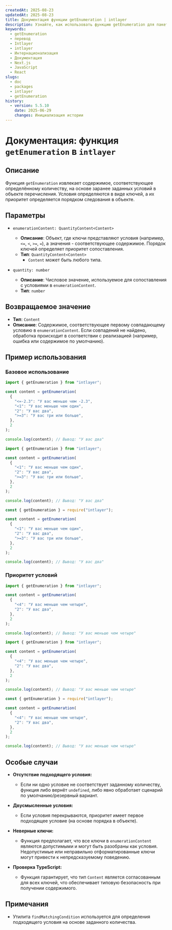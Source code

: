 ```yaml
---
createdAt: 2025-08-23
updatedAt: 2025-08-23
title: Документация функции getEnumeration | intlayer
description: Узнайте, как использовать функцию getEnumeration для пакета intlayer
keywords:
  - getEnumeration
  - перевод
  - Intlayer
  - intlayer
  - Интернационализация
  - Документация
  - Next.js
  - JavaScript
  - React
slugs:
  - doc
  - packages
  - intlayer
  - getEnumeration
history:
  - version: 5.5.10
    date: 2025-06-29
    changes: Инициализация истории
---
```


# Документация: функция `getEnumeration` в `intlayer`

## Описание

Функция `getEnumeration` извлекает содержимое, соответствующее определённому количеству, на основе заранее заданных условий в объекте перечисления. Условия определяются в виде ключей, а их приоритет определяется порядком следования в объекте.

## Параметры

- `enumerationContent: QuantityContent<Content>`
  - **Описание**: Объект, где ключи представляют условия (например, `<=`, `<`, `>=`, `=`), а значения - соответствующее содержимое. Порядок ключей определяет приоритет сопоставления.
  - **Тип**: `QuantityContent<Content>`
    - `Content` может быть любого типа.

- `quantity: number`
  - **Описание**: Числовое значение, используемое для сопоставления с условиями в `enumerationContent`.
  - **Тип**: `number`

## Возвращаемое значение

- **Тип**: `Content`
- **Описание**: Содержимое, соответствующее первому совпадающему условию в `enumerationContent`. Если совпадений не найдено, обработка происходит в соответствии с реализацией (например, ошибка или содержимое по умолчанию).

## Пример использования

### Базовое использование

```typescript codeFormat="typescript"
import { getEnumeration } from "intlayer";

const content = getEnumeration(
  {
    "<=-2.3": "У вас меньше чем -2.3",
    "<1": "У вас меньше чем один",
    "2": "У вас два",
    ">=3": "У вас три или больше",
  },
  2
);

console.log(content); // Вывод: "У вас два"
```

```javascript codeFormat="esm"
import { getEnumeration } from "intlayer";

const content = getEnumeration(
  {
    "<1": "У вас меньше чем один",
    "2": "У вас два",
    ">=3": "У вас три или больше",
  },
  2
);

console.log(content); // Вывод: "У вас два"
```

```javascript codeFormat="commonjs"
const { getEnumeration } = require("intlayer");

const content = getEnumeration(
  {
    "<1": "У вас меньше чем один",
    "2": "У вас два",
    ">=3": "У вас три или больше",
  },
  2
);

console.log(content); // Вывод: "У вас два"
```

### Приоритет условий

```typescript codeFormat="typescript"
import { getEnumeration } from "intlayer";

const content = getEnumeration(
  {
    "<4": "У вас меньше чем четыре",
    "2": "У вас два",
  },
  2
);

console.log(content); // Вывод: "У вас меньше чем четыре"
```

```javascript codeFormat="esm"
import { getEnumeration } from "intlayer";

const content = getEnumeration(
  {
    "<4": "У вас меньше чем четыре",
    "2": "У вас два",
  },
  2
);

console.log(content); // Вывод: "У вас меньше чем четыре"
```

```javascript codeFormat="commonjs"
const { getEnumeration } = require("intlayer");

const content = getEnumeration(
  {
    "<4": "У вас меньше чем четыре",
    "2": "У вас два",
  },
  2
);

console.log(content); // Вывод: "У вас меньше чем четыре"
```

## Особые случаи

- **Отсутствие подходящего условия:**
  - Если ни одно условие не соответствует заданному количеству, функция либо вернёт `undefined`, либо явно обработает сценарий по умолчанию/резервный вариант.

- **Двусмысленные условия:**
  - Если условия перекрываются, приоритет имеет первое подходящее условие (на основе порядка в объекте).

- **Неверные ключи:**
  - Функция предполагает, что все ключи в `enumerationContent` являются допустимыми и могут быть разобраны как условия. Недопустимые или неправильно отформатированные ключи могут привести к непредсказуемому поведению.

- **Проверка TypeScript:**
  - Функция гарантирует, что тип `Content` является согласованным для всех ключей, что обеспечивает типовую безопасность при получении содержимого.

## Примечания

- Утилита `findMatchingCondition` используется для определения подходящего условия на основе заданного количества.
